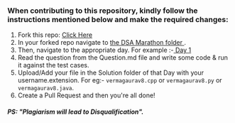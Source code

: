### When contributing to this repository, kindly follow the instructions mentioned below and make the required changes:

1. Fork this repo: [Click Here](https://github.com/dscuietkuk/DSA/fork)
2. In your forked repo navigate to <a href="https://github.com/dscuietkuk/DSA/tree/master/DSA%20Marathon"> the DSA Marathon folder </a>.
3. Then, navigate to the appropriate day. For example :-<a href="https://github.com/dscuietkuk/DSA/tree/master/DSA%20Marathon/Day%201"> Day 1 </a>
4. Read the question from the Question.md file and write some code & run it against the test cases.
5. Upload/Add your file in the Solution folder of that Day with your username.extension. For eg:- `vermagaurav8.cpp` or `vermagaurav8.py` or `vermagaurav8.java`.
6. Create a Pull Request and then you're all done!

##### PS: "Plagiarism will lead to Disqualification".
